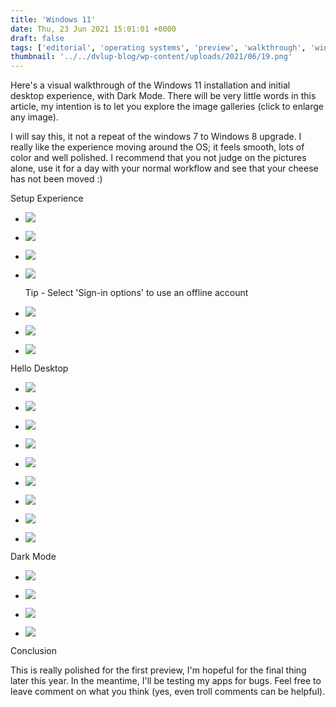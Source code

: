 ```yaml
---
title: 'Windows 11'
date: Thu, 23 Jun 2021 15:01:01 +0000
draft: false
tags: ['editorial', 'operating systems', 'preview', 'walkthrough', 'windows', 'windows 11', 'Windows11']
thumbnail: '../../dvlup-blog/wp-content/uploads/2021/06/19.png'
---
```


Here's a visual walkthrough of the Windows 11 installation and initial desktop experience, with Dark Mode. There will be very little words in this article, my intention is to let you explore the image galleries (click to enlarge any image).

I will say this, it not a repeat of the windows 7 to Windows 8 upgrade. I really like the experience moving around the OS; it feels smooth, lots of color and well polished. I recommend that you not judge on the pictures alone, use it for a day with your normal workflow and see that your cheese has not been moved :)

Setup Experience

*   ![](/dvlup-blog/wp-content/uploads/2021/06/2.png)
    
*   ![](/dvlup-blog/wp-content/uploads/2021/06/3.png)
    
*   ![](/dvlup-blog/wp-content/uploads/2021/06/4.png)
    
*   ![](/dvlup-blog/wp-content/uploads/2021/06/5.png)
    
    Tip - Select 'Sign-in options' to use an offline account
    
*   ![](/dvlup-blog/wp-content/uploads/2021/06/6.png)
    
*   ![](/dvlup-blog/wp-content/uploads/2021/06/7.png)
    
*   ![](/dvlup-blog/wp-content/uploads/2021/06/8-1024x576.png)
    

Hello Desktop

*   ![](/dvlup-blog/wp-content/uploads/2021/06/9-1024x576.png)
    
*   ![](/dvlup-blog/wp-content/uploads/2021/06/10-1024x576.png)
    
*   ![](/dvlup-blog/wp-content/uploads/2021/06/11-1024x576.png)
    
*   ![](/dvlup-blog/wp-content/uploads/2021/06/12-1024x576.png)
    
*   ![](/dvlup-blog/wp-content/uploads/2021/06/13-1024x576.png)
    
*   ![](/dvlup-blog/wp-content/uploads/2021/06/14-1024x576.png)
    
*   ![](/dvlup-blog/wp-content/uploads/2021/06/15-1024x576.png)
    
*   ![](/dvlup-blog/wp-content/uploads/2021/06/16-1024x576.png)
    
*   ![](/dvlup-blog/wp-content/uploads/2021/06/17-1024x576.png)
    

Dark Mode

*   ![](/dvlup-blog/wp-content/uploads/2021/06/18-1024x576.png)
    
*   ![](/dvlup-blog/wp-content/uploads/2021/06/19-1024x576.png)
    
*   ![](/dvlup-blog/wp-content/uploads/2021/06/20-1024x576.png)
    
*   ![](/dvlup-blog/wp-content/uploads/2021/06/21-1024x576.png)
    

Conclusion

This is really polished for the first preview, I'm hopeful for the final thing later this year. In the meantime, I'll be testing my apps for bugs. Feel free to leave comment on what you think (yes, even troll comments can be helpful).